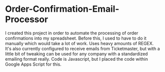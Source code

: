 # Order-Confirmation-Email-Processor
I created this project in order to automate the processing of order confirmations into my spreadsheet. Before this, I used to have to do it manually which would take a lot of work.
Uses heavy amounts of REGEX. It's also currently configured to receive emails from Ticketmaster, but with a little bit of tweaking can be used for any company with a standardized emailing format really. Code is Javascript, but I placed the code within Google Apps Script for this.
